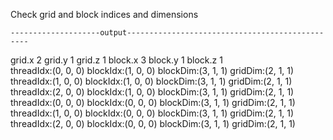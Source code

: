 Check grid and block indices and dimensions
	
	--------------------output------------------------------------------------
grid.x 2 grid.y 1 grid.z 1 
block.x 3 block.y 1 block.z 1	 
threadIdx:(0, 0, 0) blockIdx:(1, 0, 0) blockDim:(3, 1, 1) gridDim:(2, 1, 1)	 
threadIdx:(1, 0, 0) blockIdx:(1, 0, 0) blockDim:(3, 1, 1) gridDim:(2, 1, 1)	  
threadIdx:(2, 0, 0) blockIdx:(1, 0, 0) blockDim:(3, 1, 1) gridDim:(2, 1, 1)	 
threadIdx:(0, 0, 0) blockIdx:(0, 0, 0) blockDim:(3, 1, 1) gridDim:(2, 1, 1)	 
threadIdx:(1, 0, 0) blockIdx:(0, 0, 0) blockDim:(3, 1, 1) gridDim:(2, 1, 1)	 
threadIdx:(2, 0, 0) blockIdx:(0, 0, 0) blockDim:(3, 1, 1) gridDim:(2, 1, 1) 
 
